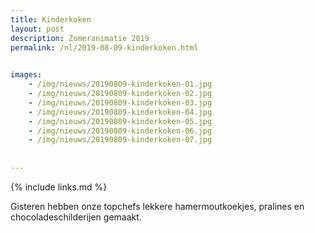 ```yaml
---
title: Kinderkoken
layout: post
description: Zomeranimatie 2019
permalink: /nl/2019-08-09-kinderkoken.html

    
images: 
    - /img/nieuws/20190809-kinderkoken-01.jpg
    - /img/nieuws/20190809-kinderkoken-02.jpg
    - /img/nieuws/20190809-kinderkoken-03.jpg
    - /img/nieuws/20190809-kinderkoken-04.jpg
    - /img/nieuws/20190809-kinderkoken-05.jpg
    - /img/nieuws/20190809-kinderkoken-06.jpg
    - /img/nieuws/20190809-kinderkoken-07.jpg
   
    
---
```


{% include links.md %}


Gisteren hebben onze topchefs lekkere hamermoutkoekjes, pralines en chocoladeschilderijen gemaakt. 